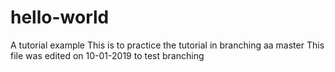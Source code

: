 # hello-world
A tutorial example
This is to practice the tutorial in branching aa master
This file was edited on 10-01-2019 to test branching
